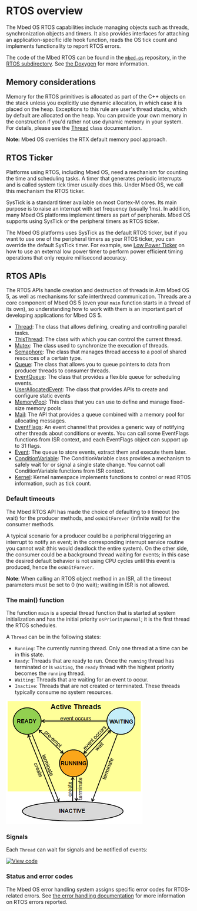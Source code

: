 <h1 id="rtos-api">RTOS overview</h1>

The Mbed OS RTOS capabilities include managing objects such as threads, synchronization objects and timers. It also provides interfaces for attaching an application-specific idle hook function, reads the OS tick count and implements functionality to report RTOS errors.

The code of the Mbed RTOS can be found in the [`mbed-os`](https://github.com/ARMmbed/mbed-os) repository, in the [RTOS subdirectory](https://github.com/ARMmbed/mbed-os/blob/master/rtos). See [the Doxygen](../mbed-os-api-doxy/group__rtos-public-api.html) for more information.

## Memory considerations

Memory for the RTOS primitives is allocated as part of the C++ objects on the stack unless you explicitly use dynamic allocation, in which case it is placed on the heap. Exceptions to this rule are user's thread stacks, which by default are allocated on the heap. You can provide your own memory in the construction if you'd rather not use dynamic memory in your system. For details, please see the [Thread](thread.html) class documentation.

<span class="notes">**Note:** Mbed OS overrides the RTX default memory pool approach.</span>

## RTOS Ticker

Platforms using RTOS, including Mbed OS, need a mechanism for counting the time and scheduling tasks. A timer that generates periodic interrupts and is called system tick timer usually does this. Under Mbed OS, we call this mechanism the RTOS ticker.

SysTick is a standard timer available on most Cortex-M cores. Its main purpose is to raise an interrupt with set frequency (usually 1ms). In addition, many Mbed OS platforms
implement timers as part of peripherals. Mbed OS supports using SysTick or the peripheral timers as RTOS ticker.

The Mbed OS platforms uses SysTick as the default RTOS ticker, but if you want to use one of the peripheral timers as your RTOS ticker, you can override the default SysTick timer. For example, see [Low Power Ticker](lowpowerticker.html) on how to use an external low power timer to perform power efficient timing operations that only require millisecond accuracy.

## RTOS APIs

The RTOS APIs handle creation and destruction of threads in Arm Mbed OS 5, as well as mechanisms for safe interthread communication. Threads are a core component of Mbed OS 5 (even your `main` function starts in a thread of its own), so understanding how to work with them is an important part of developing applications for Mbed OS 5.

- [Thread](thread.html): The class that allows defining, creating and controlling parallel tasks.
- [ThisThread](thisthread.html): The class with which you can control the current thread.
- [Mutex](mutex.html): The class used to synchronize the execution of threads.
- [Semaphore](semaphore.html): The class that manages thread access to a pool of shared resources of a certain type.
- [Queue](queue.html): The class that allows you to queue pointers to data from producer threads to consumer threads.
- [EventQueue](eventqueue.html): The class that provides a flexible queue for scheduling events.
- [UserAllocatedEvent](userallocatedevent.html): The class that provides APIs to create and configure static events
- [MemoryPool](memorypool.html): This class that you can use to define and manage fixed-size memory pools
- [Mail](mail.html): The API that provides a queue combined with a memory pool for allocating messages.
- [EventFlags](eventflags.html): An event channel that provides a generic way of notifying other threads about conditions or events. You can call some EventFlags functions from ISR context, and each EventFlags object can support up to 31 flags.
- [Event](event.html): The queue to store events, extract them and execute them later.
- [ConditionVariable](conditionvariable.html): The ConditionVariable class provides a mechanism to safely wait for or signal a single state change. You cannot call ConditionVariable functions from ISR context.
- [Kernel](kernel-interface-functions.html): Kernel namespace implements functions to control or read RTOS information, such as tick count.

### Default timeouts

The Mbed RTOS API has made the choice of defaulting to `0` timeout (no wait) for the producer methods, and `osWaitForever` (infinite wait) for the consumer methods.

A typical scenario for a producer could be a peripheral triggering an interrupt to notify an event; in the corresponding interrupt service routine you cannot wait (this would deadlock the entire system). On the other side, the consumer could be a background thread waiting for events; in this case the desired default behavior is not using CPU cycles until this event is produced, hence the `osWaitForever`.

<span class="notes">**Note**: When calling an RTOS object method in an ISR, all the timeout parameters must be set to 0 (no wait); waiting in ISR is not allowed. </span>

### The main() function

The function `main` is a special thread function that is started at system initialization and has the initial priority `osPriorityNormal`; it is the first thread the RTOS schedules.

A `Thread` can be in the following states:

- `Running`: The currently running thread. Only one thread at a time can be in this state.
- `Ready`: Threads that are ready to run. Once the `running` thread has terminated or is `waiting`, the `ready` thread with the highest priority becomes the `running` thread.
- `Waiting`: Threads that are waiting for an event to occur.
- `Inactive`: Threads that are not created or terminated. These threads typically consume no system resources.

<span class="images">![](../../images/thread_status.png)</span>

### Signals

Each `Thread` can wait for signals and be notified of events:

[![View code](https://www.mbed.com/embed/?url=https://github.com/ARMmbed/mbed-os-examples-docs_only/blob/master/APIs_RTOS/Flags/)](https://github.com/ARMmbed/mbed-os-examples-docs_only/blob/master/APIs_RTOS/Flags/main.cpp)

### Status and error codes

The Mbed OS error handling system assigns specific error codes for RTOS-related errors. See [the error handling documentation](../apis/error-handling.html) for more information on RTOS errors reported.
